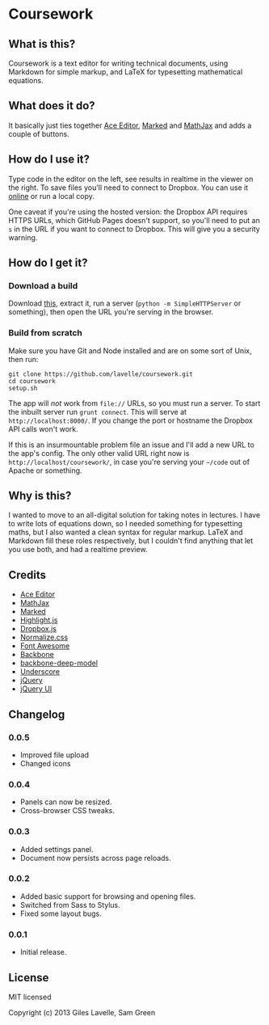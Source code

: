 # Coursework

## What is this?

Coursework is a text editor for writing technical documents, using Markdown for simple markup, and LaTeX for typesetting mathematical equations.

## What does it do?

It basically just ties together [Ace Editor][], [Marked][] and [MathJax][] and adds a couple of buttons.

## How do I use it?

Type code in the editor on the left, see results in realtime in the viewer on the right. To save files you'll need to connect to Dropbox. You can use it [online][] or run a local copy.

One caveat if you're using the hosted version: the Dropbox API requires HTTPS URLs, which GitHub Pages doesn't support, so you'll need to put an `s` in the URL if you want to connect to Dropbox. This will give you a security warning.

## How do I get it?

### Download a build

Download [this][], extract it, run a server (`python -m SimpleHTTPServer` or something), then open the URL you're serving in the browser.

### Build from scratch

Make sure you have Git and Node installed and are on some sort of Unix, then run:

    git clone https://github.com/lavelle/coursework.git
    cd coursework
    setup.sh

The app will *not* work from `file://` URLs, so you must run a server. To start the inbuilt server run `grunt connect`. This will serve at `http://localhost:8000/`. If you change the port or hostname the Dropbox API calls won't work.

If this is an insurmountable problem file an issue and I'll add a new URL to the app's config. The only other valid URL right now is `http://localhost/coursework/`, in case you're serving your `~/code` out of Apache or something.

## Why is this?

I wanted to move to an all-digital solution for taking notes in lectures. I have to write lots of equations down, so I needed something for typesetting maths, but I also wanted a clean syntax for regular markup. LaTeX and Markdown fill these roles respectively, but I couldn't find anything that let you use both, and had a realtime preview.

## Credits
- [Ace Editor][]
- [MathJax][]
- [Marked][]
- [Highlight.js][]
- [Dropbox.js][]
- [Normalize.css][]
- [Font Awesome][]
- [Backbone][]
- [backbone-deep-model][bdm]
- [Underscore][]
- [jQuery][]
- [jQuery UI][]

[online]: http://lavelle.github.io/coursework
[this]: https://github.com/lavelle/coursework/archive/gh-pages.zip

[ace editor]:    http://ace.ajax.org/
[marked]:        https://github.com/chjj/marked
[mathjax]:       http://www.mathjax.org/
[highlight.js]:  https://github.com/isagalaev/highlight.js
[dropbox.js]:    https://github.com/dropbox/dropbox-js
[normalize.css]: http://necolas.github.io/normalize.css/
[font awesome]:  http://fortawesome.github.io/Font-Awesome/
[Backbone]:      http://backbonejs.org/
[bdm]:           https://github.com/powmedia/backbone-deep-model
[Underscore]:    http://underscorejs.org/
[jquery]:        http://jquery.com/
[jquery ui]:     http://jqueryui.com/

## Changelog

### 0.0.5

- Improved file upload
- Changed icons

### 0.0.4

- Panels can now be resized.
- Cross-browser CSS tweaks.

### 0.0.3

- Added settings panel.
- Document now persists across page reloads.

### 0.0.2

- Added basic support for browsing and opening files.
- Switched from Sass to Stylus.
- Fixed some layout bugs.

### 0.0.1

- Initial release.

## License

MIT licensed

Copyright (c) 2013 Giles Lavelle, Sam Green
